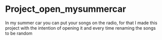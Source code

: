 # Project_open_mysummercar
 In my summer car you can put your songs on the radio, for that I made this project with the intention of opening it and every time renaming the songs to be random
